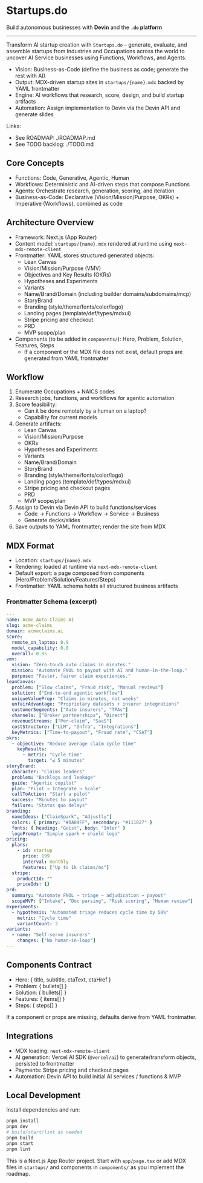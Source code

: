 # Startups.do

Build autonomous businesses with **Devin** and the **`.do` platform**

---

Transform AI startup creation with `Startups.do` – generate, evaluate, and assemble startups from Industries and Occupations across the world to uncover AI Service businesses using Functions, Workflows, and Agents.

- Vision: Business-as-Code (define the business as code; generate the rest with AI)
- Output: MDX-driven startup sites in `startups/{name}.mdx` backed by YAML frontmatter
- Engine: AI workflows that research, score, design, and build startup artifacts
- Automation: Assign implementation to Devin via the Devin API and generate slides


Links:
- See ROADMAP: ./ROADMAP.md
- See TODO backlog: ./TODO.md

## Core Concepts

- Functions: Code, Generative, Agentic, Human
- Workflows: Deterministic and AI-driven steps that compose Functions
- Agents: Orchestrate research, generation, scoring, and iteration
- Business-as-Code: Declarative (Vision/Mission/Purpose, OKRs) + Imperative (Workflows), combined as code

## Architecture Overview

- Framework: Next.js (App Router)
- Content model: `startups/{name}.mdx` rendered at runtime using `next-mdx-remote-client`
- Frontmatter: YAML stores structured generated objects:
  - Lean Canvas
  - Vision/Mission/Purpose (VMV)
  - Objectives and Key Results (OKRs)
  - Hypotheses and Experiments
  - Variants
  - Name/Brand/Domain (including builder domains/subdomains/mcp)
  - StoryBrand
  - Branding (style/theme/fonts/color/logo)
  - Landing pages (template/def/types/mdxui)
  - Stripe pricing and checkout
  - PRD
  - MVP scope/plan
- Components (to be added in `components/`): Hero, Problem, Solution, Features, Steps
  - If a component or the MDX file does not exist, default props are generated from YAML frontmatter

## Workflow

1) Enumerate Occupations + NAICS codes  
2) Research jobs, functions, and workflows for agentic automation  
3) Score feasibility:
   - Can it be done remotely by a human on a laptop?
   - Capability for current models
4) Generate artifacts:
   - Lean Canvas
   - Vision/Mission/Purpose
   - OKRs
   - Hypotheses and Experiments
   - Variants
   - Name/Brand/Domain
   - StoryBrand
   - Branding (style/theme/fonts/color/logo)
   - Landing pages (template/def/types/mdxui)
   - Stripe pricing and checkout pages
   - PRD
   - MVP scope/plan
5) Assign to Devin via Devin API to build functions/services
   - Code → Functions → Workflow → Service → Business
   - Generate decks/slides
6) Save outputs to YAML frontmatter; render the site from MDX

## MDX Format

- Location: `startups/{name}.mdx`
- Rendering: loaded at runtime via `next-mdx-remote-client`
- Default export: a page composed from components (Hero/Problem/Solution/Features/Steps)
- Frontmatter: YAML schema holds all structured business artifacts

### Frontmatter Schema (excerpt)

```yaml
---
name: Acme Auto Claims AI
slug: acme-claims
domain: acmeclaims.ai
score:
  remote_on_laptop: 0.9
  model_capability: 0.8
  overall: 0.85
vmv:
  vision: "Zero-touch auto claims in minutes."
  mission: "Automate FNOL to payout with AI and human-in-the-loop."
  purpose: "Faster, fairer claim experiences."
leanCanvas:
  problem: ["Slow claims", "Fraud risk", "Manual reviews"]
  solution: ["End-to-end agentic workflow"]
  uniqueValueProp: "Claims in minutes, not weeks"
  unfairAdvantage: "Proprietary datasets + insurer integrations"
  customerSegments: ["Auto insurers", "TPAs"]
  channels: ["Broker partnerships", "Direct"]
  revenueStreams: ["Per-claim", "SaaS"]
  costStructure: ["LLM", "Infra", "Integrations"]
  keyMetrics: ["Time-to-payout", "Fraud rate", "CSAT"]
okrs:
  - objective: "Reduce average claim cycle time"
    keyResults:
      - metric: "Cycle time"
        target: "≤ 5 minutes"
storyBrand:
  character: "Claims leaders"
  problem: "Backlogs and leakage"
  guide: "Agentic copilot"
  plan: "Pilot → Integrate → Scale"
  callToAction: "Start a pilot"
  success: "Minutes to payout"
  failure: "Status quo delays"
branding:
  nameIdeas: ["ClaimSpark", "Adjustly"]
  colors: { primary: "#0A84FF", secondary: "#111827" }
  fonts: { heading: "Geist", body: "Inter" }
  logoPrompt: "Simple spark + shield logo"
pricing:
  plans:
    - id: startup
      price: 199
      interval: monthly
      features: ["Up to 1k claims/mo"]
  stripe:
    productId: ""
    priceIds: {}
prd:
  summary: "Automate FNOL → triage → adjudication → payout"
  scopeMVP: ["Intake", "Doc parsing", "Risk scoring", "Human review"]
experiments:
  - hypothesis: "Automated triage reduces cycle time by 50%"
    metric: "Cycle time"
    variantCount: 3
variants:
  - name: "Self-serve insurers"
    changes: ["No human-in-loop"]
---
```

## Components Contract

- Hero: { title, subtitle, ctaText, ctaHref }
- Problem: { bullets[] }
- Solution: { bullets[] }
- Features: { items[] }
- Steps: { steps[] }

If a component or props are missing, defaults derive from YAML frontmatter.

## Integrations

- MDX loading: `next-mdx-remote-client`
- AI generation: Vercel AI SDK (`@vercel/ai`) to generate/transform objects, persisted to frontmatter
- Payments: Stripe pricing and checkout pages
- Automation: Devin API to build initial AI services / functions & MVP

## Local Development

Install dependencies and run:

```bash
pnpm install
pnpm dev
# build/start/lint as needed
pnpm build
pnpm start
pnpm lint
```

This is a Next.js App Router project. Start with `app/page.tsx` or add MDX files in `startups/` and components in `components/` as you implement the roadmap.
